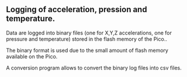 ## Logging of acceleration, pression and temperature.

Data are logged into binary files (one for X,Y,Z accelerations, one for pressure and temperature) stored in the flash memory of the Pico..

The binary format is used due to the small amount of flash memory available on the Pico.

A conversion program allows to convert the binary log files into csv files.
